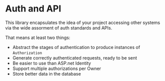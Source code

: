 ﻿# Auth and API

This library encapsulates the idea of your project accessing other systems via 
the wide assorment of auth standards and APIs.

That means at least two things:

 - Abstract the stages of authentication to produce instances of `Authorization`
 - Generate correctly authenticated requests, ready to be sent
 - Be easier to use than ASP.net Identity
 - Support multiple authorizations per Owner
 - Store better data in the database
